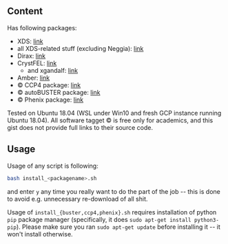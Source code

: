 ## Content

Has following packages:

  - XDS: [link](https://strucbio.biologie.uni-konstanz.de/xdswiki/index.php/Installation)
  - all XDS-related stuff (excluding Neggia): [link](https://strucbio.biologie.uni-konstanz.de/xdswiki/index.php/Installation)
  - Dirax: [link](https://strucbio.biologie.uni-konstanz.de/xdswiki/index.php/Installation)
  - CrystFEL: [link](http://www.desy.de/~twhite/crystfel/install.html)
  	- and xgandalf: [link](https://stash.desy.de/users/gevorkov/repos/xgandalf/browse)
  - Amber: [link](https://ambermd.org/Installation.php)
  - :copyright: CCP4 package: [link](http://www.ccp4.ac.uk/download/#os=linux)
  - :copyright: autoBUSTER package: [link](https://www.globalphasing.com/buster/manual/autobuster/manual/autoBUSTER2.html)
  - :copyright: Phenix package: [link](https://www.phenix-online.org/download/)
 
Tested on Ubuntu 18.04 (WSL under Win10 and fresh GCP instance running Ubuntu 18.04).
All software tagget :copyright: is free only for academics, and this gist does not provide full links to their source code.

## Usage
Usage of any script is following:

```bash
bash install_<packagename>.sh
```
and enter `y` any time you really want to do the part of the job -- this is done to avoid e.g. unnecessary re-download of all shit.

Usage of `install_{buster,ccp4,phenix}.sh` requires installation of python `pip` package manager (specifically, it does `sudo apt-get install python3-pip`). Please make sure you ran `sudo apt-get update` before installing it -- it won't install otherwise.
